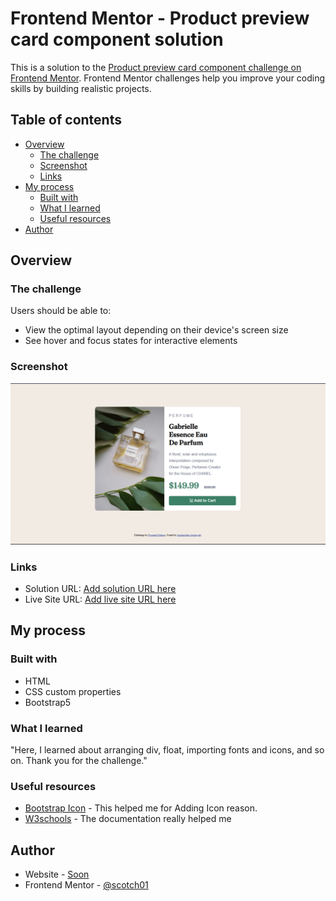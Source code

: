 # Frontend Mentor - Product preview card component solution

This is a solution to the [Product preview card component challenge on Frontend Mentor](https://www.frontendmentor.io/challenges/product-preview-card-component-GO7UmttRfa). Frontend Mentor challenges help you improve your coding skills by building realistic projects.

## Table of contents

- [Overview](#overview)
  - [The challenge](#the-challenge)
  - [Screenshot](#screenshot)
  - [Links](#links)
- [My process](#my-process)
  - [Built with](#built-with)
  - [What I learned](#what-i-learned)
  - [Useful resources](#useful-resources)
- [Author](#author)

## Overview

### The challenge

Users should be able to:

- View the optimal layout depending on their device's screen size
- See hover and focus states for interactive elements

### Screenshot

![Screenshot](images/image.png)

### Links

- Solution URL: [Add solution URL here](https://your-solution-url.com)
- Live Site URL: [Add live site URL here](https://your-live-site-url.com)

## My process

### Built with

- HTML
- CSS custom properties
- Bootstrap5

### What I learned

"Here, I learned about arranging div, float, importing fonts and icons, and so on. Thank you for the challenge."

### Useful resources

- [Bootstrap Icon](https://icons.getbootstrap.com/) - This helped me for Adding Icon reason.
- [W3schools](https://www.w3schools.com/) - The documentation really helped me

## Author

- Website - [Soon](#)
- Frontend Mentor - [@scotch01](https://www.frontendmentor.io/profile/scotch01)
